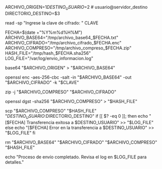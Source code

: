 
ARCHIVO_ORIGEN=$1
DESTINO_USUARIO=$2  # usuario@servidor_destino
DIRECTORIO_DESTINO=$3


read -sp "Ingrese la clave de cifrado: " CLAVE


FECHA=$(date +"%Y%m%d%H%M")
ARCHIVO_BASE64="/tmp/archivo_base64_$FECHA.txt"
ARCHIVO_CIFRADO="/tmp/archivo_cifrado_$FECHA.enc"
ARCHIVO_COMPRESO="/tmp/archivo_compreso_$FECHA.zip"
HASH_FILE="/tmp/hash_$FECHA.sha256"
LOG_FILE="/var/log/envio_informacion.log"

base64 "$ARCHIVO_ORIGEN" > "$ARCHIVO_BASE64"

openssl enc -aes-256-cbc -salt -in "$ARCHIVO_BASE64" -out "$ARCHIVO_CIFRADO" -k "$CLAVE"

zip -j "$ARCHIVO_COMPRESO" "$ARCHIVO_CIFRADO"

openssl dgst -sha256 "$ARCHIVO_COMPRESO" > "$HASH_FILE"

scp "$ARCHIVO_COMPRESO" "$HASH_FILE" "$DESTINO_USUARIO:$DIRECTORIO_DESTINO"
if [[ $? -eq 0 ]]; then
    echo "[$FECHA] Transferencia exitosa a $DESTINO_USUARIO" >> "$LOG_FILE"
else
    echo "[$FECHA] Error en la transferencia a $DESTINO_USUARIO" >> "$LOG_FILE"
fi

rm "$ARCHIVO_BASE64" "$ARCHIVO_CIFRADO" "$ARCHIVO_COMPRESO" "$HASH_FILE"

echo "Proceso de envío completado. Revisa el log en $LOG_FILE para detalles."
